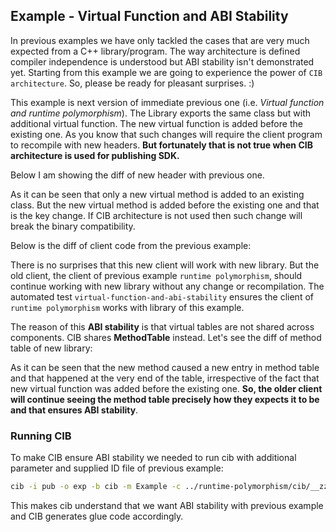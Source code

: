 ## Example - Virtual Function and ABI Stability
In previous examples we have only tackled the cases that are very much expected from a C++ library/program. The way architecture is defined compiler independence is understood but ABI stability isn't demonstrated yet. Starting from this example we are going to experience the power of `CIB architecture`. So, please be ready for pleasant surprises. :)

This example is next version of immediate previous one (i.e. *Virtual function and runtime polymorphism*). The Library exports the same class but with additional virtual function. The new virtual function is added before the existing one. As you know that such changes will require the client program to recompile with new headers. **But fortunately that is not true when CIB architecture is used for publishing SDK.**

Below I am showing the diff of new header with previous one.


As it can be seen that only a new virtual method is added to an existing class. But the new virtual method is added before the existing one and that is the key change. If CIB architecture is not used then such change will break the binary compatibility.

Below is the diff of client code from the previous example:


There is no surprises that this new client will work with new library. But the old client, the client of previous example `runtime polymorphism`, should continue working with new library without any change or recompilation. The automated test `virtual-function-and-abi-stability` ensures the client of `runtime polymorphism` works with library of this example.

The reason of this **ABI stability** is that virtual tables are not shared across components. CIB shares **MethodTable** instead. Let's see the diff of method table of new library:


As it can be seen that the new method caused a new entry in method table and that happened at the very end of the table, irrespective of the fact that new virtual function was added before the existing one. **So, the older client will continue seeing the method table precisely how they expects it to be and that ensures ABI stability**.

### Running CIB
To make CIB ensure ABI stability we needed to run cib with additional parameter and supplied ID file of previous example:

```sh
cib -i pub -o exp -b cib -m Example -c ../runtime-polymorphism/cib/__zz_cib_Example-ids.h
```

This makes cib understand that we want ABI stability with previous example and CIB generates glue code accordingly.

